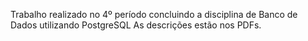 Trabalho realizado no 4º período concluindo a disciplina de Banco de Dados utilizando PostgreSQL
As descrições estão nos PDFs.
